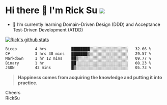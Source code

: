 # Hi there 👋 I'm Rick Su ![](https://komarev.com/ghpvc/?username=ricksu978)
<!--
**ricksu978/ricksu978** is a ✨ _special_ ✨ repository because its `README.md` (this file) appears on your GitHub profile.

Here are some ideas to get you started:

- 🔭 I’m currently working on ...
-->
- 🌱 I’m currently learning Domain-Driven Design (DDD) and Acceptance Test-Driven Development (ATDD)
<!--
- 👯 I’m looking to collaborate on ...
- 🤔 I’m looking for help with ...
- 💬 Ask me about ...
- 📫 How to reach me: ...
- 😄 Pronouns: ...
- ⚡ Fun fact: ...
-->
[![Rick's github stats](https://github-readme-stats.vercel.app/api?username=ricksu978&theme=dark)](https://github.com/ricksu978/ricksu978)

<!--START_SECTION:waka-->

```txt
Bicep        4 hrs           ████████░░░░░░░░░░░░░░░░░   32.66 %
C#           3 hrs 38 mins   ███████▒░░░░░░░░░░░░░░░░░   29.57 %
Markdown     1 hr 12 mins    ██▒░░░░░░░░░░░░░░░░░░░░░░   09.77 %
Binary       1 hr            ██░░░░░░░░░░░░░░░░░░░░░░░   08.23 %
JSON         42 mins         █▒░░░░░░░░░░░░░░░░░░░░░░░   05.73 %
```

<!--END_SECTION:waka-->

> **Happiness comes from acquiring the knowledge and putting it into practice.**

Cheers  
RickSu 
